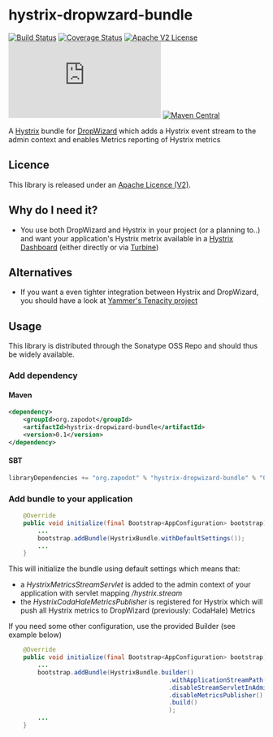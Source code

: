 # hystrix-dropwzard-bundle
[![Build Status](https://travis-ci.org/zapodot/hystrix-dropwizard-bundle.svg?branch=master)](https://travis-ci.org/zapodot/hystrix-dropwizard-bundle)
[![Coverage Status](https://coveralls.io/repos/zapodot/hystrix-dropwizard-bundle/badge.svg)](https://coveralls.io/r/zapodot/hystrix-dropwizard-bundle)
[![Apache V2 License](http://img.shields.io/badge/license-Apache%20V2-blue.svg)](//github.com/zapodot/embedded-db-junit/blob/master/LICENSE)
[![Analytics](https://ga-beacon.appspot.com/UA-40926073-4/hystrix-dropwzard-bundle/README.md)](https://github.com/igrigorik/ga-beacon)
[![Maven Central](https://maven-badges.herokuapp.com/maven-central/org.zapodot/hystrix-dropwizard-bundle/badge.svg)](https://maven-badges.herokuapp.com/maven-central/org.zapodot/hystrix-dropwizard-bundle)

A [Hystrix](//github.com/Netflix/Hystrix) bundle for [DropWizard](//github.com/dropwizard/dropwizard) which adds a Hystrix event stream to the admin context and enables Metrics reporting of Hystrix metrics

## Licence
This library is released under an [Apache Licence (V2)](http://www.apache.org/licenses/LICENSE-2.0).

## Why do I need it?
* You use both DropWizard and Hystrix in your project (or a planning to..) and want your application's Hystrix metrix available in a [Hystrix Dashboard](//github.com/Netflix/Hystrix/tree/master/hystrix-dashboard) (either directly or via [Turbine](//github.com/Netflix/Turbine))

## Alternatives
* If you want a even tighter integration between Hystrix and DropWizard, you should have a look at [Yammer's Tenacity project](//github.com/yammer/tenacity)

## Usage
This library is distributed through the Sonatype OSS Repo and should thus be widely available.
### Add dependency
#### Maven
```xml
<dependency>
    <groupId>org.zapodot</groupId>
    <artifactId>hystrix-dropwizard-bundle</artifactId>
    <version>0.1</version>
</dependency>
```

#### SBT
```scala
libraryDependencies += "org.zapodot" % "hystrix-dropwizard-bundle" % "0.1"
```

### Add bundle to your application

```java
    @Override
    public void initialize(final Bootstrap<AppConfiguration> bootstrap) {
        ...
        bootstrap.addBundle(HystrixBundle.withDefaultSettings());
        ...
    }
```
This will initialize the bundle using default settings which means that:
 * a *HystrixMetricsStreamServlet* is added to the admin context of your application with servlet mapping */hystrix.stream*
 * the *HystrixCodaHaleMetricsPublisher* is registered for Hystrix which will push all Hystrix metrics to DropWizard (previously: CodaHale) Metrics

If you need some other configuration, use the provided Builder (see example below)
```java
    @Override
    public void initialize(final Bootstrap<AppConfiguration> bootstrap) {
        ...
        bootstrap.addBundle(HystrixBundle.builder()
                                            .withApplicationStreamPath("/my-path")
                                            .disableStreamServletInAdminContext()
                                            .disableMetricsPublisher()
                                            .build()
                                            );
        ...
    }
```
